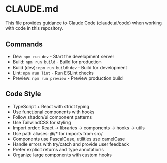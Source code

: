 # CLAUDE.md

This file provides guidance to Claude Code (claude.ai/code) when working with code in this repository.

## Commands
- Dev: `npm run dev` - Start the development server
- Build: `npm run build` - Build for production
- Build (dev): `npm run build:dev` - Build for development
- Lint: `npm run lint` - Run ESLint checks
- Preview: `npm run preview` - Preview production build

## Code Style
- TypeScript + React with strict typing
- Use functional components with hooks
- Follow shadcn/ui component patterns
- Use TailwindCSS for styling
- Import order: React → libraries → components → hooks → utils
- Use path aliases: @/* for imports from src/
- Components use PascalCase, utilities use camelCase
- Handle errors with try/catch and provide user feedback
- Prefer explicit returns and type annotations
- Organize large components with custom hooks
